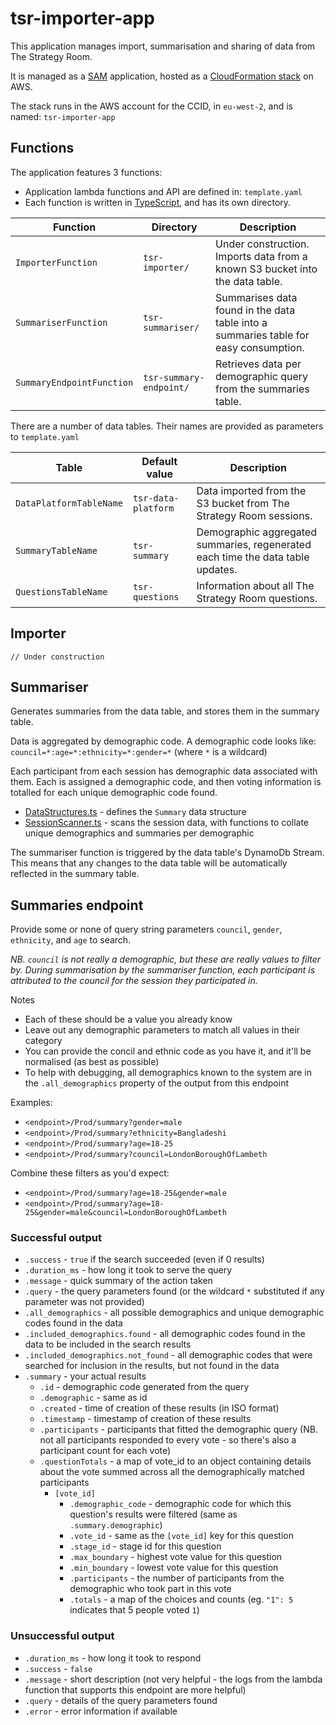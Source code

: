# tsr-importer-app

This application manages import, summarisation and sharing of data from The Strategy Room.

It is managed as a [SAM](https://aws.amazon.com/serverless/sam/) application, hosted as a [CloudFormation stack](https://docs.aws.amazon.com/AWSCloudFormation/latest/UserGuide/stacks.html) on AWS.

The stack runs in the AWS account for the CCID, in `eu-west-2`, and is named: `tsr-importer-app`

## Functions

The application features 3 functions:

- Application lambda functions and API are defined in: `template.yaml`
- Each function is written in [TypeScript](https://www.typescriptlang.org/), and has its own directory.

| Function                  | Directory               | Description                                                                          |
| ------------------------- | ----------------------- | ------------------------------------------------------------------------------------ |
| `ImporterFunction`        | `tsr-importer/`         | Under construction. Imports data from a known S3 bucket into the data table.         |
| `SummariserFunction`      | `tsr-summariser/`       | Summarises data found in the data table into a summaries table for easy consumption. |
| `SummaryEndpointFunction` | `tsr-summary-endpoint/` | Retrieves data per demographic query from the summaries table.                       |

There are a number of data tables. Their names are provided as parameters to `template.yaml`

| Table                   | Default value       | Description                                                                     |
| ----------------------- | ------------------- | ------------------------------------------------------------------------------- |
| `DataPlatformTableName` | `tsr-data-platform` | Data imported from the S3 bucket from The Strategy Room sessions.               |
| `SummaryTableName`      | `tsr-summary`       | Demographic aggregated summaries, regenerated each time the data table updates. |
| `QuestionsTableName`    | `tsr-questions`     | Information about all The Strategy Room questions.                              |

## Importer

`// Under construction`

## Summariser

Generates summaries from the data table, and stores them in the summary table.

Data is aggregated by demographic code. A demographic code looks like: `council=*:age=*:ethnicity=*:gender=*` (where `*` is a wildcard)

Each participant from each session has demographic data associated with them. Each is assigned a demographic code, and then voting information is totalled for each unique demographic code found.

- [DataStructures.ts](https://github.com/nestauk/ccid-tsr-importer/blob/main/tsr-importer-app/tsr-summariser/DataStructures.ts) - defines the `Summary` data structure
- [SessionScanner.ts](https://github.com/nestauk/ccid-tsr-importer/blob/main/tsr-importer-app/tsr-summariser/SessionScanner.ts) - scans the session data, with functions to collate unique demographics and summaries per demographic

The summariser function is triggered by the data table's DynamoDb Stream. This means that any changes to the data table will be automatically reflected in the summary table.

## Summaries endpoint

Provide some or none of query string parameters `council`, `gender`, `ethnicity`, and `age` to search.

_NB. `council` is not really a demographic, but these are really values to filter by. During summarisation by the summariser function, each participant is attributed to the council for the session they participated in._

Notes

- Each of these should be a value you already know
- Leave out any demographic parameters to match all values in their category
- You can provide the concil and ethnic code as you have it, and it'll be normalised (as best as possible)
- To help with debugging, all demographics known to the system are in the `.all_demographics` property of the output from this endpoint

Examples:

- `<endpoint>/Prod/summary?gender=male`
- `<endpoint>/Prod/summary?ethnicity=Bangladeshi`
- `<endpoint>/Prod/summary?age=18-25`
- `<endpoint>/Prod/summary?council=LondonBoroughOfLambeth`

Combine these filters as you'd expect:

- `<endpoint>/Prod/summary?age=18-25&gender=male`
- `<endpoint>/Prod/summary?age=18-25&gender=male&council=LondonBoroughOfLambeth`

### Successful output

- `.success` - `true` if the search succeeded (even if 0 results)
- `.duration_ms` - how long it took to serve the query
- `.message` - quick summary of the action taken
- `.query` - the query parameters found (or the wildcard `*` substituted if any parameter was not provided)
- `.all_demographics` - all possible demographics and unique demographic codes found in the data
- `.included_demographics.found` - all demographic codes found in the data to be included in the search results
- `.included_demographics.not_found` - all demographic codes that were searched for inclusion in the results, but not found in the data
- `.summary` - your actual results
  - `.id` - demographic code generated from the query
  - `.demographic` - same as id
  - `.created` - time of creation of these results (in ISO format)
  - `.timestamp` - timestamp of creation of these results
  - `.participants` - participants that fitted the demographic query (NB. not all participants responded to every vote - so there's also a participant count for each vote)
  - `.questionTotals` - a map of vote_id to an object containing details about the vote summed across all the demographically matched participants
    - `[vote_id]`
      - `.demographic_code` - demographic code for which this question's results were filtered (same as `.summary.demographic`)
      - `.vote_id` - same as the `[vote_id]` key for this question
      - `.stage_id` - stage id for this question
      - `.max_boundary` - highest vote value for this question
      - `.min_boundary` - lowest vote value for this question
      - `.participants` - the number of participants from the demographic who took part in this vote
      - `.totals` - a map of the choices and counts (eg. `"1": 5` indicates that 5 people voted `1`)

### Unsuccessful output

- `.duration_ms` - how long it took to respond
- `.success` - `false`
- `.message` - short description (not very helpful - the logs from the lambda function that supports this endpoint are more helpful)
- `.query` - details of the query parameters found
- `.error` - error information if available
